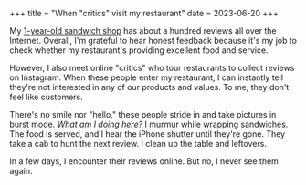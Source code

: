 +++
title = "When \"critics\" visit my restaurant"
date = 2023-06-20
+++

My [1-year-old sandwich shop](https://reviews.cheesylazy.com/) has about a hundred reviews all over the Internet. Overall, I'm grateful to hear honest feedback because it's my job to check whether my restaurant's providing excellent food and service.

However, I also meet online "critics" who tour restaurants to collect reviews on Instagram. When these people enter my restaurant, I can instantly tell they're not interested in any of our products and values. To me, they don't feel like customers.

There's no smile nor "hello," these people stride in and take pictures in burst mode. *What am I doing here?* I murmur while wrapping sandwiches. The food is served, and I hear the iPhone shutter until they're gone. They take a cab to hunt the next review. I clean up the table and leftovers. 

In a few days, I encounter their reviews online. But no, I never see them again.
